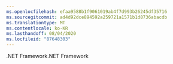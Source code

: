 ```yaml
---
ms.openlocfilehash: efaa9588b1f9061019ab4f7d993b26245df35716
ms.sourcegitcommit: ad4d92dce894592a259721a1571b1d8736abacdb
ms.translationtype: MT
ms.contentlocale: ko-KR
ms.lasthandoff: 08/04/2020
ms.locfileid: "87648303"
---
```

 <span data-ttu-id="e1421-101">.NET Framework</span><span class="sxs-lookup"><span data-stu-id="e1421-101">.NET Framework</span></span> 